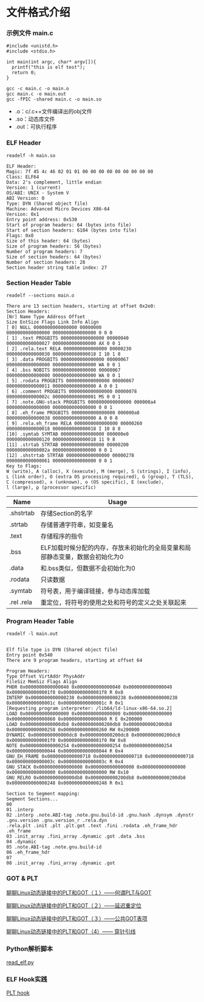 # 文件格式介绍

### 示例文件 main.c
```
#include <unistd.h>
#include <stdio.h>

int main(int argc, char* argv[]){
  printf("this is elf test");
  return 0;
}
```

```shell
gcc -c main.c -o main.o
gcc main.c -o main.out
gcc -fPIC -shared main.c -o main.so
```

* .o：c/.c++文件编译出的obj文件
* .so：动态库文件
* .out：可执行程序

### ELF Header 
```
readelf -h main.so

ELF Header:
Magic: 7f 45 4c 46 02 01 01 00 00 00 00 00 00 00 00 00
Class: ELF64
Data: 2's complement, little endian
Version: 1 (current)
OS/ABI: UNIX - System V
ABI Version: 0
Type: DYN (Shared object file)
Machine: Advanced Micro Devices X86-64
Version: 0x1
Entry point address: 0x530
Start of program headers: 64 (bytes into file)
Start of section headers: 6104 (bytes into file)
Flags: 0x0
Size of this header: 64 (bytes)
Size of program headers: 56 (bytes)
Number of program headers: 7
Size of section headers: 64 (bytes)
Number of section headers: 28
Section header string table index: 27
```

### Section Header Table

```
readelf --sections main.o

There are 13 section headers, starting at offset 0x2e0:
Section Headers:
[Nr] Name Type Address Offset
Size EntSize Flags Link Info Align
[ 0] NULL 0000000000000000 00000000
0000000000000000 0000000000000000 0 0 0
[ 1] .text PROGBITS 0000000000000000 00000040
0000000000000027 0000000000000000 AX 0 0 1
[ 2] .rela.text RELA 0000000000000000 00000230
0000000000000030 0000000000000018 I 10 1 8
[ 3] .data PROGBITS 0000000000000000 00000067
0000000000000000 0000000000000000 WA 0 0 1
[ 4] .bss NOBITS 0000000000000000 00000067
0000000000000000 0000000000000000 WA 0 0 1
[ 5] .rodata PROGBITS 0000000000000000 00000067
0000000000000011 0000000000000000 A 0 0 1
[ 6] .comment PROGBITS 0000000000000000 00000078
000000000000002c 0000000000000001 MS 0 0 1
[ 7] .note.GNU-stack PROGBITS 0000000000000000 000000a4
0000000000000000 0000000000000000 0 0 1
[ 8] .eh_frame PROGBITS 0000000000000000 000000a8
0000000000000038 0000000000000000 A 0 0 8
[ 9] .rela.eh_frame RELA 0000000000000000 00000260
0000000000000018 0000000000000018 I 10 8 8
[10] .symtab SYMTAB 0000000000000000 000000e0
0000000000000120 0000000000000018 11 9 8
[11] .strtab STRTAB 0000000000000000 00000200
000000000000002a 0000000000000000 0 0 1
[12] .shstrtab STRTAB 0000000000000000 00000278
0000000000000061 0000000000000000 0 0 1
Key to Flags:
W (write), A (alloc), X (execute), M (merge), S (strings), I (info),
L (link order), O (extra OS processing required), G (group), T (TLS),
C (compressed), x (unknown), o (OS specific), E (exclude),
l (large), p (processor specific)
```


| Name | Usage |
| ------------ | ------------ |
| .shstrtab | 存储Section的名字 |
| .strtab  | 存储普通字符串，如变量名 |
| .text | 存储程序的指令 |
| .bss | ELF加载时候分配的内存，存放未初始化的全局变量和局部静态变量，数据会初始化为0 |
| .data | 和.bss类似，但数据不会初始化为0 |
| .rodata | 只读数据 |
| .symtab | 符号表，用于编译链接，参与动态库加载 |
| .rel .rela | 重定位，将符号的使用之处和符号的定义之处关联起来 |

### Program Header Table 

```
readelf -l main.out


Elf file type is DYN (Shared object file)
Entry point 0x540
There are 9 program headers, starting at offset 64

Program Headers:
Type Offset VirtAddr PhysAddr
FileSiz MemSiz Flags Align
PHDR 0x0000000000000040 0x0000000000000040 0x0000000000000040
0x00000000000001f8 0x00000000000001f8 R 0x8
INTERP 0x0000000000000238 0x0000000000000238 0x0000000000000238
0x000000000000001c 0x000000000000001c R 0x1
[Requesting program interpreter: /lib64/ld-linux-x86-64.so.2]
LOAD 0x0000000000000000 0x0000000000000000 0x0000000000000000
0x0000000000000860 0x0000000000000860 R E 0x200000
LOAD 0x0000000000000db8 0x0000000000200db8 0x0000000000200db8
0x0000000000000258 0x0000000000000260 RW 0x200000
DYNAMIC 0x0000000000000dc8 0x0000000000200dc8 0x0000000000200dc8
0x00000000000001f0 0x00000000000001f0 RW 0x8
NOTE 0x0000000000000254 0x0000000000000254 0x0000000000000254
0x0000000000000044 0x0000000000000044 R 0x4
GNU_EH_FRAME 0x0000000000000718 0x0000000000000718 0x0000000000000718
0x000000000000003c 0x000000000000003c R 0x4
GNU_STACK 0x0000000000000000 0x0000000000000000 0x0000000000000000
0x0000000000000000 0x0000000000000000 RW 0x10
GNU_RELRO 0x0000000000000db8 0x0000000000200db8 0x0000000000200db8
0x0000000000000248 0x0000000000000248 R 0x1

Section to Segment mapping:
Segment Sections...
00
01 .interp
02 .interp .note.ABI-tag .note.gnu.build-id .gnu.hash .dynsym .dynstr .gnu.version .gnu.version_r .rela.dyn
.rela.plt .init .plt .plt.got .text .fini .rodata .eh_frame_hdr .eh_frame
03 .init_array .fini_array .dynamic .got .data .bss
04 .dynamic
05 .note.ABI-tag .note.gnu.build-id
06 .eh_frame_hdr
07
08 .init_array .fini_array .dynamic .got
```

### GOT & PLT

[聊聊Linux动态链接中的PLT和GOT（１）——何谓PLT与GOT](https://blog.csdn.net/linyt/article/details/51635768)

[聊聊Linux动态链接中的PLT和GOT（２）——延迟重定位](https://blog.csdn.net/linyt/article/details/51636753)

[聊聊Linux动态链接中的PLT和GOT（３）——公共GOT表项](https://blog.csdn.net/linyt/article/details/51637832)

[聊聊Linux动态链接中的PLT和GOT（4）—— 穿针引线](https://blog.csdn.net/linyt/article/details/51893258)


### Python解析脚本

[read_elf.py](https://github.com/worldwonderer/dive-into-art/blob/master/read_elf.py)

### ELF Hook实践

[PLT hook](https://github.com/iqiyi/xHook/blob/master/docs/overview/android_plt_hook_overview.zh-CN.md)
